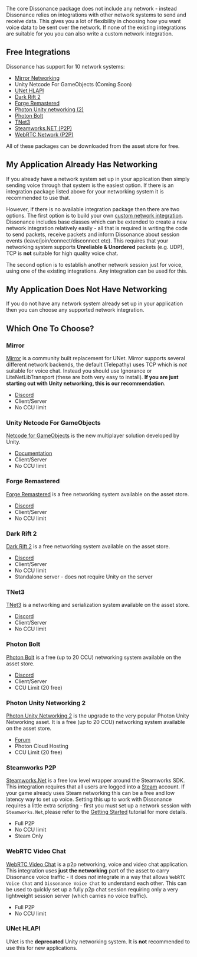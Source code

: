 The core Dissonance package does not include any network - instead Dissonance relies on integrations with other network systems to send and receive data. This gives you a lot of flexibility in choosing how you want voice data to be sent over the network. If none of the existing integrations are suitable for you you can also write a custom network integration.

## Free Integrations

Dissonance has support for 10 network systems:

* [Mirror Networking](https://assetstore.unity.com/packages/slug/143290?aid=1100lJDF)
* Unity Netcode For GameObjects (Coming Soon)
* [UNet HLAPI](https://assetstore.unity.com/packages/slug/143285?aid=1100lJDF)
* [Dark Rift 2](https://assetstore.unity.com/packages/slug/143293?aid=1100lJDF)
* [Forge Remastered](https://assetstore.unity.com/packages/slug/143286?aid=1100lJDF)
* [Photon Unity networking (2)](https://assetstore.unity.com/packages/slug/143288?aid=1100lJDF)
* [Photon Bolt](https://assetstore.unity.com/packages/slug/143291?aid=1100lJDF)
* [TNet3](https://assetstore.unity.com/packages/tools/integration/dissonance-for-tnet3-154374?aid=1100lJDF)
* [Steamworks.NET (P2P)](https://assetstore.unity.com/packages/slug/143292?aid=1100lJD)
* [WebRTC Network (P2P)](https://assetstore.unity.com/packages/tools/network/webrtc-video-chat-68030?aid=1100lJDF)

All of these packages can be downloaded from the asset store for free.

## My Application Already Has Networking

If you already have a network system set up in your application then simply sending voice through that system is the easiest option. If there is an integration package listed above for your networking system it is recommended to use that.

However, if there is no available integration package then there are two options. The first option is to build your own [custom network integration](../Tutorials/Custom-Networking.md). Dissonance includes base classes which can be extended to create a new network integration relatively easily - all that is required is writing the code to send packets, receive packets and inform Dissonance about session events (leave/join/connect/disconnect etc). This requires that your networking system supports **Unreliable & Unordered** packets (e.g. UDP), TCP is **not** suitable for high quality voice chat.

The second option is to establish another network session just for voice, using one of the existing integrations. Any integration can be used for this.

## My Application Does Not Have Networking

If you do not have any network system already set up in your application then you can choose any supported network integration.

## Which One To Choose?

### Mirror

[Mirror](https://assetstore.unity.com/packages/tools/network/mirror-129321?aid=1100lJDF) is a community built replacement for UNet. Mirror supports several different network backends, the default (Telepathy) uses TCP which is _not_ suitable for voice chat. Instead you should use Ignorance or LiteNetLibTransport (these are both very easy to install). **If you are just starting out with Unity networking, this is our recommendation**.

 - [Discord](https://discord.gg/8pmJkfH)
 - Client/Server
 - No CCU limit

### Unity Netcode For GameObjects

[Netcode for GameObjects](https://docs-multiplayer.unity3d.com/) is the new multiplayer solution developed by Unity.

 - [Documentation](https://docs-multiplayer.unity3d.com/)
 - Client/Server
 - No CCU limit

### Forge Remastered

[Forge Remastered](https://assetstore.unity.com/packages/tools/network/forge-networking-remastered-38344?aid=1100lJDF) is a free networking system available on the asset store.

 - [Discord](https://discord.gg/5kMT7zN)
 - Client/Server
 - No CCU limit

### Dark Rift 2

[Dark Rift 2](https://assetstore.unity.com/packages/tools/network/darkrift-networking-2-95309?aid=1100lJDF) is a free networking system available on the asset store.

 - [Discord](https://discord.gg/3dxyu3g)
 - Client/Server
 - No CCU limit
 - Standalone server - does not require Unity on the server

### TNet3

[TNet3](https://assetstore.unity.com/packages/tools/network/networking-and-serialization-tools-tnet-3-56798?aid=1100lJDF) is a networking and serialization system available on the asset store.

 - [Discord](https://discord.gg/tasharen)
 - Client/Server
 - No CCU limit

### Photon Bolt

[Photon Bolt](https://assetstore.unity.com/packages/tools/network/photon-bolt-free-127156?aid=1100lJDF) is a free (up to 20 CCU) networking system available on the asset store.

 - [Discord](https://discord.gg/5ySmPdQ)
 - Client/Server
 - CCU Limit (20 free)

### Photon Unity Networking 2

[Photon Unity Networking 2](https://assetstore.unity.com/packages/tools/network/pun-2-free-119922?aid=1100lJDF) is the upgrade to the very popular Photon Unity Networking asset. It is a free (up to 20 CCU) networking system available on the asset store.

 - [Forum](https://forum.photonengine.com/)
 - Photon Cloud Hosting
 - CCU Limit (20 free)

### Steamworks P2P

[Steamworks.Net](https://steamworks.github.io/) is a free low level wrapper around the Steamworks SDK. This integration requires that all users are logged into a [Steam](https://store.steampowered.com/) account. If your game already uses Steam networking this can be a free and low latency way to set up voice. Setting this up to work with Dissonance requires a little extra scripting - first you must set up a network session with `Steamworks.Net`,please refer to the [Getting Started](../Basics/Quick-Start-Steamworks.Net-P2P.md) tutorial for more details.

 - Full P2P
 - No CCU limit
 - Steam Only

### WebRTC Video Chat

[WebRTC Video Chat](https://assetstore.unity.com/packages/tools/network/webrtc-video-chat-68030?aid=1100lJDF) is a p2p networking, voice and video chat application. This integration uses **just the networking** part of the asset to carry Dissonance voice traffic - it does _not_ integrate in a way that allows `WebRTC Voice Chat` and `Dissonance Voice Chat` to understand each other. This can be used to quickly set up a fully p2p chat session requiring only a very lightweight session server (which carries no voice traffic).

 - Full P2P
 - No CCU limit

### UNet HLAPI

UNet is the **deprecated** Unity networking system. It is **not** recommended to use this for new applications.